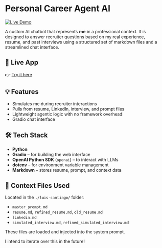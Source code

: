 # Personal Career Agent AI

[![Live Demo](https://img.shields.io/badge/Live-Demo-blue)](https://lasc1026-personal-career-agent-ai.hf.space/)

A custom AI chatbot that represents **me** in a professional context. It is designed to answer recruiter questions based on my real experience, resume, and past interviews using a structured set of markdown files and a streamlined chat interface.

## 🔗 Live App

👉 [Try it here](https://lasc1026-personal-career-agent-ai.hf.space/)

## 💡 Features

- Simulates me during recruiter interactions
- Pulls from resume, LinkedIn, interview, and prompt files
- Lightweight agentic logic with no framework overhead
- Gradio chat interface

## 🛠️ Tech Stack

- **Python**
- **Gradio** – for building the web interface
- **OpenAI Python SDK** (`openai`) – to interact with LLMs
- **dotenv** – for environment variable management
- **Markdown** – stores resume, prompt, and context data

## 📁 Context Files Used

Located in the `./luis-santiago/` folder:

- `master_prompt.md`
- `resume.md`, `refined_resume.md`, `old_resume.md`
- `linkedin.md`
- `simulated_interview.md`, `refined_simulated_interview.md`

These files are loaded and injected into the system prompt.

I intend to iterate over this in the future!
